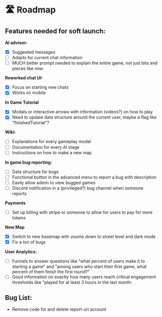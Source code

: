 # 🛣️ Roadmap

## Features needed for soft launch:

**AI advisor:**

* [x] Suggested messages
* [ ] Adapts for current chat information
* [ ] MUCH better prompt needed to explain the entire game, not just bits and pieces like now

**Reworked chat UI:**

* [x] Focus on starting new chats
* [x] Works on mobile

**In Game Tutorial**

* [x] Modals or interactive arrows with information (videos?) on how to play
* [x] Need to update data structure around the current user, maybe a flag like "finishedTutorial"?

**Wiki:**

* [ ] Explanations for every gameplay modal
* [ ] Documentation for every AI stage
* [ ] Instructions on how to make a new map

**In game bug reporting:**

* [ ] Data structure for bugs
* [ ] Functional button in the advanced menu to report a bug with description
* [ ] Easily allow admin to view bugged games
* [ ] Discord notification in a (privileged?) bug channel when someone reports

**Payments**

* [ ] Set up billing with stripe or someone to allow for users to pay for more tokens

**New Map**&#x20;

* [x] Switch to new basemap with zooms down to street level and dark mode
* [x] Fix a ton of bugs

**User Analytics:**

* [ ] Funnels to answer questions like "what percent of users make it to starting a game" and "among users who start their first game, what percent of them finish the first round?"
* [ ] Good information on exactly how many users reach critical engagement thresholds like "played for at least 3 hours in the last month:

## Bug List:

* Remove code for and delete report-uri account
